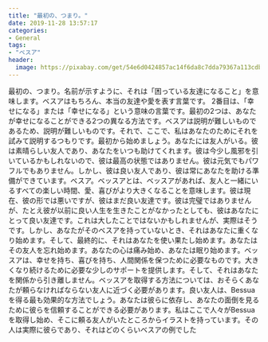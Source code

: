 ```yaml
---
title: "最初の、つまり。"
date: 2019-11-28 13:57:17
categories:
- General
tags:
- "ベスア"
header:
  image: https://pixabay.com/get/54e6d0424857ac14f6da8c7dda79367a113cdbe25b526c4870287fdd964bcd5abc_1280.png
---
```


最初の、つまり。名前が示すように、それは「困っている友達になること」を意味します。ベスアはもちろん、本当の友達や愛を表す言葉です。 2番目は、「幸せになる」または「幸せになる」という意味の言葉です。最初の2つは、あなたが幸せになることができる2つの異なる方法です。ベスアは説明が難しいものであるため、説明が難しいものです。それで、ここで、私はあなたのためにそれを試みて説明するつもりです。最初から始めましょう。あなたには友人がいる。彼は素晴らしい友人であり、あなたをいつも助けてくれます。彼は今少し風邪を引いているかもしれないので、彼は最高の状態ではありません。彼は元気でもパワフルでもありません。しかし、彼は良い友人であり、彼は常にあなたを助ける準備ができています。ベスア。ベッスアとは、ベッスアがあれば、友人と一緒にいるすべての楽しい時間、愛、喜びがより大きくなることを意味します。彼は現在、彼の形では悪いですが、彼はまだ良い友達です。彼は完璧ではありませんが、たとえ彼が以前に良い人生を生きたことがなかったとしても、彼はあなたにとって良い友達です。これは大したことではないかもしれませんが、実際はそうです。しかし、あなたがそのベスアを持っていないとき、それはあなたに重くなり始めます。そして、最終的に、それはあなたを使い果たし始めます。あなたはその友人を忘れ始めます。あなたの心は痛み始め、あなたは眠り始めます。ベッスアは、幸せを持ち、喜びを持ち、人間関係を保つために必要なものです。大きくなり続けるために必要な少しのサポートを提供します。そして、それはあなたを関係から引き離しません。ベッスアを取得する方法については、おそらくあなたが頼らなければならない友人に近づく必要があります。良い友人は、Bessuaを得る最も効果的な方法でしょう。あなたは彼らに依存し、あなたの面倒を見るために彼らを信頼することができる必要があります。私はここで人々がBessuaを取得し始め、そこに頼る友人がいたところからイラストを持っています。その人は実際に彼らであり、それはどのくらいベスアの例でした
